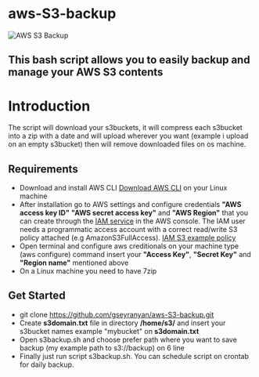 # aws-S3-backup
<img src="https://miro.medium.com/max/1280/1*B9CIOrxdROHvtdmouQA1_A.png"  alt="AWS S3 Backup" class="center" /><br/>
        </p>
 ## This bash script allows you to easily backup and manage your AWS S3 contents
 
 # Introduction
The script will download your s3buckets,  it will compress each s3bucket into a zip with a date and will upload wherever you want (example i upload on an empty s3bucket) then 
will remove downloaded files on os machine.


## Requirements
- Download and install AWS CLI  [Download AWS CLI](https://aws.amazon.com/cli/)  on your Linux machine 
- After installation go to AWS settings  and configure credentials **"AWS access key ID"**  **"AWS secret access key"** and **"AWS Region"**  that you can create 
through the [IAM service](https://docs.aws.amazon.com/en_us/IAM/latest/UserGuide/introduction.html) in the AWS console. The IAM user needs a programmatic access account with a correct read/write S3 policy attached (e.g AmazonS3FullAccess). [IAM S3 example policy](https://docs.aws.amazon.com/en_us/IAM/latest/UserGuide/reference_policies_examples_s3_rw-bucket.html)
- Open terminal and configure aws creditionals on your machine  type (aws configure) command insert your **"Access Key"**,  **"Secret Key"** and **"Region name"** mentioned above
- On a Linux machine you need to have 7zip


## Get Started
- git clone https://github.com/gseyranyan/aws-S3-backup.git 
- Create **s3domain.txt** file in directory **/home/s3/** and insert your  s3bucket names example "mybucket" on **s3domain.txt**
- Open s3backup.sh and choose prefer path where you want to save backup (my example path to s3://backup) on 6 line
- Finally just run script s3backup.sh. You can schedule script on crontab for daily backup.

